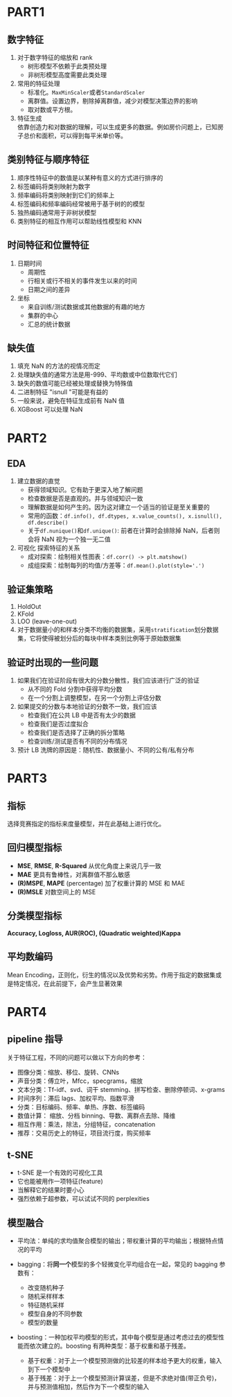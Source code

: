 # PART1

## 数字特征

1. 对于数字特征的缩放和 rank
   - 树形模型不依赖于此类预处理
   - 非树形模型高度需要此类处理
2. 常用的特征处理
   - 标准化。`MaxMinScaler`或者`StandardScaler`
   - 离群值。设置边界，剔除掉离群值，减少对模型决策边界的影响
   - 取对数或平方根。
3. 特征生成  
   依靠创造力和对数据的理解，可以生成更多的数据。例如房价问题上，已知房子总价和面积，可以得到每平米单价等。

## 类别特征与顺序特征

1. 顺序性特征中的数值是以某种有意义的方式进行排序的
2. 标签编码将类别映射为数字
3. 频率编码将类别映射到它们的频率上
4. 标签编码和频率编码经常被用于基于树的的模型
5. 独热编码通常用于非树状模型
6. 类别特征的相互作用可以帮助线性模型和 KNN

## 时间特征和位置特征

1. 日期时间
   - 周期性
   - 行相关或行不相关的事件发生以来的时间
   - 日期之间的差异
2. 坐标
   - 来自训练/测试数据或其他数据的有趣的地方
   - 集群的中心
   - 汇总的统计数据

## 缺失值

1. 填充 NaN 的方法的视情况而定
2. 处理缺失值的通常方法是用-999、平均数或中位数取代它们
3. 缺失的数值可能已经被处理或替换为特殊值
4. 二进制特征 "isnull "可能是有益的
5. 一般来说，避免在特征生成前有 NaN 值
6. XGBoost 可以处理 NaN

# PART2

## EDA

1. 建立数据的直觉
   - 获得领域知识。它有助于更深入地了解问题
   - 检查数据是否是直观的。并与领域知识一致
   - 理解数据是如何产生的。因为这对建立一个适当的验证是至关重要的
   - 常用的函数：`df.info(), df.dtypes, x.value_counts(), x.isnull(), df.describe()`
   - 关于`df.nunique()`和`df.unique()`: 前者在计算时会排除掉 NaN，后者则会将 NaN 视为一个独一无二值
2. 可视化
   探索特征的关系
   - 成对探索：绘制相关性图表：`df.corr() -> plt.matshow()`
   - 成组探索：绘制每列的均值/方差等：`df.mean().plot(style='.')`

## 验证集策略

1. HoldOut
2. KFold
3. LOO (leave-one-out)
4. 对于数据量小的和样本分类不均衡的数据集，采用`stratification`划分数据集，它将使得被划分后的每块中样本类别比例等于原始数据集

## 验证时出现的一些问题

1. 如果我们在验证阶段有很大的分数分散性，我们应该进行广泛的验证
   - 从不同的 Fold 分割中获得平均分数
   - 在一个分割上调整模型，在另一个分割上评估分数
2. 如果提交的分数与本地验证的分数不一致，我们应该
   - 检查我们在公共 LB 中是否有太少的数据
   - 检查我们是否过度拟合
   - 检查我们是否选择了正确的拆分策略
   - 检查训练/测试是否有不同的分布情况
3. 预计 LB 洗牌的原因是：随机性、数据量小、不同的公有/私有分布

# PART3

## 指标

选择竞赛指定的指标来度量模型，并在此基础上进行优化。

## 回归模型指标

- **MSE**, **RMSE**, **R-Squared**
  从优化角度上来说几乎一致
- **MAE**
  更具有鲁棒性，对离群值不那么敏感
- **(R)MSPE**, **MAPE** (percentage)
  加了权重计算的 MSE 和 MAE
- **(R)MSLE**
  对数空间上的 MSE

## 分类模型指标

**Accuracy, Logloss, AUR(ROC), (Quadratic weighted)Kappa**

## 平均数编码

Mean Encoding，正则化，衍生的情况以及优势和劣势。作用于指定的数据集或是特定情况，在此前提下，会产生显著效果

# PART4

## pipeline 指导

关于特征工程，不同的问题可以做以下方向的参考：

- 图像分类：缩放、移位、旋转、CNNs
- 声音分类：傅立叶，Mfcc，specgrams，缩放
- 文本分类：Tf-idf、svd、词干 stemming、拼写检查、删除停顿词、x-grams
- 时间序列：滞后 lags、加权平均、指数平滑
- 分类：目标编码、频率、单热、序数、标签编码
- 数值计算： 缩放、分档 binning、导数、离群点去除、降维
- 相互作用：乘法，除法，分组特征，concatenation
- 推荐：交易历史上的特征，项目流行度，购买频率

## t-SNE

- t-SNE 是一个有效的可视化工具
- 它也能被用作一项特征(feature)
- 当解释它的结果时要小心
- 强烈依赖于超参数，可以试试不同的 perplexities

## 模型融合

- 平均法：单纯的求均值聚合模型的输出；带权重计算的平均输出；根据特点情况的平均
- bagging：将**同一个**模型的多个轻微变化平均组合在一起，常见的 bagging 参数有：

  - 改变随机种子
  - 随机采样样本
  - 特征随机采样
  - 模型自身的不同参数
  - 模型的数量

- boosting：一种加权平均模型的形式，其中每个模型是通过考虑过去的模型性能而依次建立的。boosting 有两种类型：基于权重和基于残差。
  - 基于权重：对于上一个模型预测做的比较差的样本给予更大的权重，输入到下一个模型中
  - 基于残差：对于上一个模型预测计算误差，但是不求绝对值(带正负号)，并与预测值相加，然后作为下一个模型的输入

